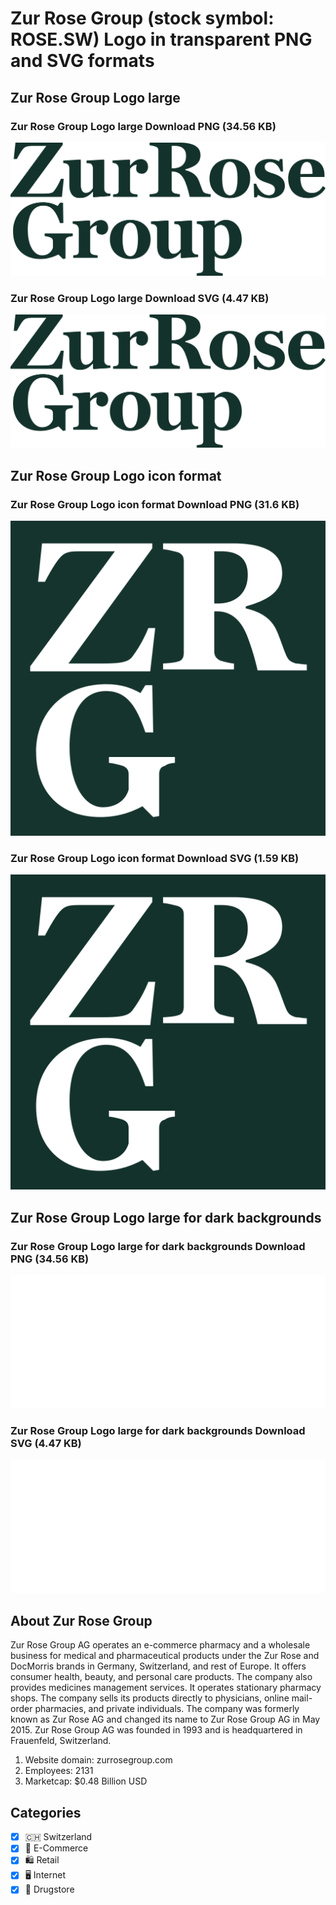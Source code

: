 # Zur Rose Group (stock symbol: ROSE.SW) Logo in transparent PNG and SVG formats

## Zur Rose Group Logo large

### Zur Rose Group Logo large Download PNG (34.56 KB)

![Zur Rose Group Logo large Download PNG (34.56 KB)](/img/orig/ROSE.SW_BIG-45881b19.png)

### Zur Rose Group Logo large Download SVG (4.47 KB)

![Zur Rose Group Logo large Download SVG (4.47 KB)](/img/orig/ROSE.SW_BIG-40631bec.svg)

## Zur Rose Group Logo icon format

### Zur Rose Group Logo icon format Download PNG (31.6 KB)

![Zur Rose Group Logo icon format Download PNG (31.6 KB)](/img/orig/ROSE.SW-24adaf8a.png)

### Zur Rose Group Logo icon format Download SVG (1.59 KB)

![Zur Rose Group Logo icon format Download SVG (1.59 KB)](/img/orig/ROSE.SW-24b84743.svg)

## Zur Rose Group Logo large for dark backgrounds

### Zur Rose Group Logo large for dark backgrounds Download PNG (34.56 KB)

![Zur Rose Group Logo large for dark backgrounds Download PNG (34.56 KB)](/img/orig/ROSE.SW_BIG.D-79cabbf9.png)

### Zur Rose Group Logo large for dark backgrounds Download SVG (4.47 KB)

![Zur Rose Group Logo large for dark backgrounds Download SVG (4.47 KB)](/img/orig/ROSE.SW_BIG.D-eff9720a.svg)

## About Zur Rose Group

Zur Rose Group AG operates an e-commerce pharmacy and a wholesale business for medical and pharmaceutical products under the Zur Rose and DocMorris brands in Germany, Switzerland, and rest of Europe. It offers consumer health, beauty, and personal care products. The company also provides medicines management services. It operates stationary pharmacy shops. The company sells its products directly to physicians, online mail-order pharmacies, and private individuals. The company was formerly known as Zur Rose AG and changed its name to Zur Rose Group AG in May 2015. Zur Rose Group AG was founded in 1993 and is headquartered in Frauenfeld, Switzerland.

1. Website domain: zurrosegroup.com
2. Employees: 2131
3. Marketcap: $0.48 Billion USD


## Categories
- [x] 🇨🇭 Switzerland
- [x] 🛒 E-Commerce
- [x] 🛍️ Retail
- [x] 🖥️ Internet
- [x] 💊 Drugstore
